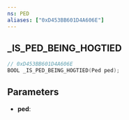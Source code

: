 ```yaml
---
ns: PED
aliases: ["0xD453BB601D4A606E"]
---
```

## _IS_PED_BEING_HOGTIED

```c
// 0xD453BB601D4A606E
BOOL _IS_PED_BEING_HOGTIED(Ped ped);
```

## Parameters
* **ped**:
